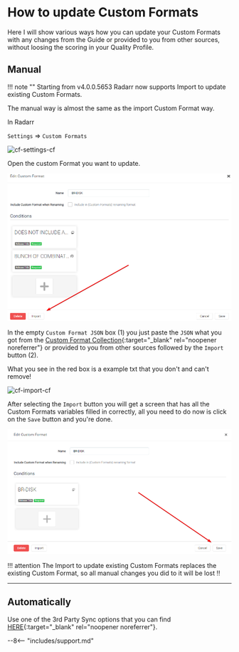 # How to update Custom Formats

Here I will show various ways how you can update your Custom Formats with any changes from the Guide or provided to you from other sources, without loosing the scoring in your Quality Profile.

## Manual

!!! note ""
    Starting from v4.0.0.5653 Radarr now supports Import to update existing Custom Formats.

The manual way is almost the same as the import Custom Format way.

In Radarr

`Settings` => `Custom Formats`

![cf-settings-cf](images/cf-settings-cf.png)

Open the custom Format you want to update.

![!Import To Update](images/cf-import-to-update.png)

In the empty `Custom Format JSON` box (1) you just paste the `JSON` what you got from the [Custom Format Collection](/Radarr/Radarr-collection-of-custom-formats/){:target="_blank" rel="noopener noreferrer"} or provided to you from other sources followed by the `Import` button (2).

What you see in the red box is a example txt that you don't and can't remove!

![cf-import-cf](images/cf-import-cf.png)

After selecting the `Import` button you will get a screen that has all the Custom Formats variables filled in correctly,
all you need to do now is click on the `Save` button and you're done.

![cf-import-done](images/cf-import-done.png)

!!! attention
    The Import to update existing Custom Formats replaces the existing Custom Format, so all manual changes you did to it will be lost :bangbang:

------

## Automatically

Use one of the 3rd Party Sync options that you can find [HERE](/Misc/trash-sync){:target="_blank" rel="noopener noreferrer"}.

--8<-- "includes/support.md"
